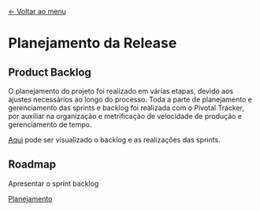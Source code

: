 [<- Voltar ao menu](README.md)

# Planejamento da Release

## Product Backlog

O planejamento do projeto foi realizado em várias etapas, devido aos ajustes 
necessários ao longo do processo.
Toda a parte de planejamento e gerenciamento das sprints e backlog foi realizada
com o Pivotal Tracker, por auxiliar na organização e metrificação de velocidade 
de produção e gerenciamento de tempo.

[Aqui](https://www.pivotaltracker.com/n/projects/2385671) pode ser visualizado o backlog e as realizações das sprints.

## Roadmap

Apresentar o sprint backlog

[Planejamento](.gitbook/assets/planejamento.pdf)